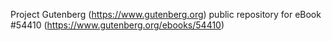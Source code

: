Project Gutenberg (https://www.gutenberg.org) public repository for
eBook #54410 (https://www.gutenberg.org/ebooks/54410)
